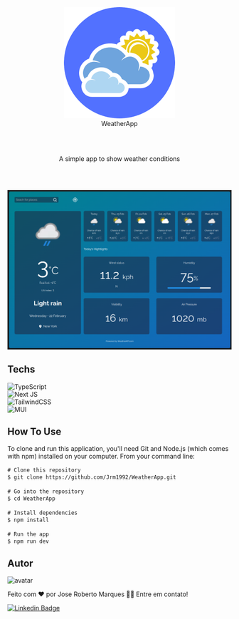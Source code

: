 <p align="center">
  <img src=".github/logo.png" width="250px" height="250px">
  <br />
  WeatherApp
</p>

<br />
<br />
<p align="center">
A simple app to show weather conditions
</p>
<br />
<br />

<p align="center">
  <img src=".github/layout.png">
  <br />
</p>

## Techs

![TypeScript](https://img.shields.io/badge/typescript-%23007ACC.svg?style=for-the-badge&logo=typescript&logoColor=white)<br />
![Next JS](https://img.shields.io/badge/Next-black?style=for-the-badge&logo=next.js&logoColor=white)<br />
![TailwindCSS](https://img.shields.io/badge/tailwindcss-%2338B2AC.svg?style=for-the-badge&logo=tailwind-css&logoColor=white)<br />
![MUI](https://img.shields.io/badge/MUI-%230081CB.svg?style=for-the-badge&logo=mui&logoColor=white)<br />

## How To Use


To clone and run this application, you'll need Git and Node.js (which comes with npm) installed on your computer. From your command line:

```
# Clone this repository
$ git clone https://github.com/Jrm1992/WeatherApp.git

# Go into the repository
$ cd WeatherApp

# Install dependencies
$ npm install

# Run the app
$ npm run dev
```



## Autor
![avatar](https://images.weserv.nl/?url=avatars.githubusercontent.com/u/103078485?v=4&h=100&w=100&fit=cover&mask=circle&maxage=7d
)
 <br />


Feito com ❤️ por Jose Roberto Marques 👋🏽 Entre em contato!

[![Linkedin Badge](https://img.shields.io/badge/-Jose%20Roberto-blue?style=flat-square&logo=Linkedin&logoColor=white&link=https://www.linkedin.com/in/tgmarinho/)](https://www.linkedin.com/in/jos%c3%a9-roberto-marques-de-s%c3%a1-62a57023b/)
